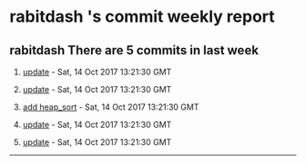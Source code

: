 #  rabitdash 's commit weekly report

##  rabitdash There are 5  commits in last week 

1. [update](https://github.com/rabitdash/practice/commit/c63ac2acb7a44936a25599a75d8962a8eddf00e3) - Sat, 14 Oct 2017 13:21:30 GMT 

2. [update](https://github.com/rabitdash/practice/commit/cf724236728307390323b8e4f06f58604e3d8a1d) - Sat, 14 Oct 2017 13:21:30 GMT 

3. [add heap_sort](https://github.com/rabitdash/practice/commit/d4079ae4473db2d7ba0293bf1fed4281a8a7a61a) - Sat, 14 Oct 2017 13:21:30 GMT 

4. [update](https://github.com/rabitdash/practice/commit/058a0339bc407a7347847909f3e4439c9890c14c) - Sat, 14 Oct 2017 13:21:30 GMT 

5. [update](https://github.com/rabitdash/practice/commit/f30475cc4d6d8a7d8c86c0b5b00e282c1ba0279f) - Sat, 14 Oct 2017 13:21:30 GMT 

---
